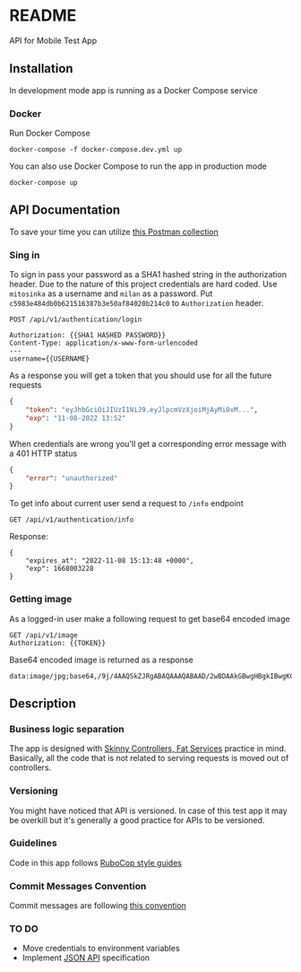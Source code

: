 # README

API for Mobile Test App

## Installation
In development mode app is running as a Docker Compose service

### Docker

Run Docker Compose
```
docker-compose -f docker-compose.dev.yml up
```

You can also use Docker Compose to run the app in production mode
```
docker-compose up
```

## API Documentation
To save your time you can utilize [this Postman collection](postman_collection.json)
### Sing in
To sign in pass your password as a SHA1 hashed string in the authorization header. Due to the nature of this project credentials are hard coded. Use `mitosinka` as a username and `milan` as a password. Put `c5983e484db0b621516387b3e50af84020b214c0` to `Authorization` header.
```
POST /api/v1/authentication/login

Authorization: {{SHA1 HASHED PASSWORD}}
Content-Type: application/x-www-form-urlencoded
---
username={{USERNAME}
```
As a response you will get a token that you should use for all the future requests
```json
{
    "token": "eyJhbGciOiJIUzI1NiJ9.eyJlpcmVzXjoiMjAyMi0xM...",
    "exp": "11-08-2022 13:52"
}
```

When credentials are wrong you'll get a corresponding error message with a 401 HTTP status
```json
{
    "error": "unauthorized"
}
```

To get info about current user send a request to `/info` endpoint
```
GET /api/v1/authentication/info
```
Response:
```
{
    "expires_at": "2022-11-08 15:13:48 +0000",
    "exp": 1668003228
}
```

### Getting image
As a logged-in user make a following request to get base64 encoded image
```
GET /api/v1/image
Authorization: {{TOKEN}}
```
Base64 encoded image is returned as a response
```
data:image/jpg;base64,/9j/4AAQSkZJRgABAQAAAQABAAD/2wBDAAkGBwgHBgkIBwgKCgkLDRYPDQwM...
```

## Description
### Business logic separation
The app is designed with [Skinny Controllers, Fat Services](https://medium.com/marmolabs/e04cfe2d6ae) practice in mind. Basically, all the code that is not related to serving requests is moved out of controllers.

### Versioning
You might have noticed that API is versioned. In case of this test app it may be overkill but it's generally a good practice for APIs to be versioned.

### Guidelines
Code in this app follows [RuboCop style guides](https://github.com/rubocop/ruby-style-guide)

### Commit Messages Convention
Commit messages are following [this convention](https://cbea.ms/git-commit/)

### TO DO
- Move credentials to environment variables
- Implement [JSON API](https://jsonapi.org/) specification